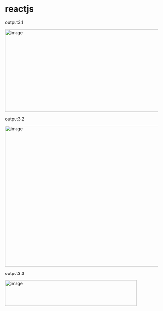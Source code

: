 # reactjs

output3.1

<img width="875" height="272" alt="image" src="https://github.com/user-attachments/assets/709f190d-e3eb-4ba4-9b13-652263d79930" />


output3.2

<img width="1919" height="463" alt="image" src="https://github.com/user-attachments/assets/4446d893-0109-4a08-9251-3d34672da95c" />

output3.3

<img width="434" height="84" alt="image" src="https://github.com/user-attachments/assets/df710f4d-c030-4656-b62f-8bab9a0c7722" />
